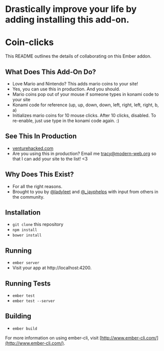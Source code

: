 # Drastically improve your life by adding installing this add-on.

# Coin-clicks

This README outlines the details of collaborating on this Ember addon.

## What Does This Add-On Do?
* Love Mario and Nintendo? This adds mario coins to your site!
* Yes, you can use this in production. And you should.
* Mario coins pop out of your mouse if someone types in konami code to your site
* Konami code for reference (up, up, down, down, left, right, left, right, b, a)
* Initializes mario coins for 10 mouse clicks. After 10 clicks, disabled. To re-enable, just use type in the konami code again. :)

## See This In Production
* [venturehacked.com](http://www.venturehacked.com/)
* Are you using this in production? Email me tracy@modern-web.org so that I can add your site to the list! <3

## Why Does This Exist?
* For all the right reasons.
* Brought to you by [@ladyleet](http://www.twitter.com/ladyleet) and [@_jayphelps](http://www.twitter.com/_jayphelps) with input from others in the community.

## Installation

* `git clone` this repository
* `npm install`
* `bower install`

## Running

* `ember server`
* Visit your app at http://localhost:4200.

## Running Tests

* `ember test`
* `ember test --server`

## Building

* `ember build`

For more information on using ember-cli, visit [http://www.ember-cli.com/](http://www.ember-cli.com/).
